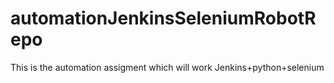 # automationJenkinsSeleniumRobotRepo

This is the automation assigment which will work Jenkins+python+selenium
